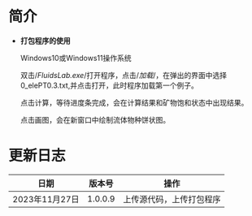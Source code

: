 # 简介
* **打包程序的使用**
  
  Windows10或Windows11操作系统
  
  双击/*FluidsLab.exe*/打开程序，点击/*加载*/，在弹出的界面中选择0_elePT0.3.txt,并点击打开，此时程序加载第一个例子。
  
  点击计算，等待进度条完成，会在计算结果和矿物饱和状态中出现结果。
  
  点击画图，会在新窗口中绘制流体物种饼状图。
# 更新日志
|日期|版本号|操作|
|---|---|---|
|2023年11月27日 | 1.0.0.9 | 上传源代码，上传打包程序|
